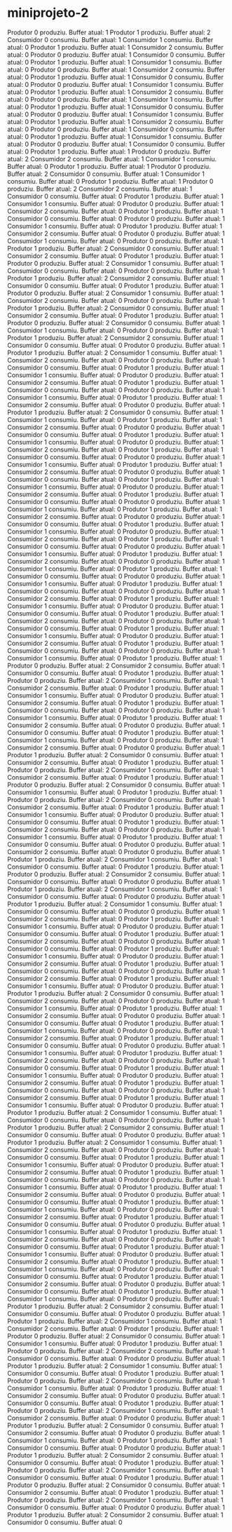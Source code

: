 # miniprojeto-2

Produtor 0 produziu. Buffer atual: 1
Produtor 1 produziu. Buffer atual: 2
Consumidor 0 consumiu. Buffer atual: 1
Consumidor 1 consumiu. Buffer atual: 0
Produtor 1 produziu. Buffer atual: 1
Consumidor 2 consumiu. Buffer atual: 0
Produtor 0 produziu. Buffer atual: 1
Consumidor 0 consumiu. Buffer atual: 0
Produtor 1 produziu. Buffer atual: 1
Consumidor 1 consumiu. Buffer atual: 0
Produtor 0 produziu. Buffer atual: 1
Consumidor 2 consumiu. Buffer atual: 0
Produtor 1 produziu. Buffer atual: 1
Consumidor 0 consumiu. Buffer atual: 0
Produtor 0 produziu. Buffer atual: 1
Consumidor 1 consumiu. Buffer atual: 0
Produtor 1 produziu. Buffer atual: 1
Consumidor 2 consumiu. Buffer atual: 0
Produtor 0 produziu. Buffer atual: 1
Consumidor 1 consumiu. Buffer atual: 0
Produtor 1 produziu. Buffer atual: 1
Consumidor 0 consumiu. Buffer atual: 0
Produtor 0 produziu. Buffer atual: 1
Consumidor 1 consumiu. Buffer atual: 0
Produtor 1 produziu. Buffer atual: 1
Consumidor 2 consumiu. Buffer atual: 0
Produtor 0 produziu. Buffer atual: 1
Consumidor 0 consumiu. Buffer atual: 0
Produtor 1 produziu. Buffer atual: 1
Consumidor 1 consumiu. Buffer atual: 0
Produtor 0 produziu. Buffer atual: 1
Consumidor 0 consumiu. Buffer atual: 0
Produtor 1 produziu. Buffer atual: 1
Produtor 0 produziu. Buffer atual: 2
Consumidor 2 consumiu. Buffer atual: 1
Consumidor 1 consumiu. Buffer atual: 0
Produtor 1 produziu. Buffer atual: 1
Produtor 0 produziu. Buffer atual: 2
Consumidor 0 consumiu. Buffer atual: 1
Consumidor 1 consumiu. Buffer atual: 0
Produtor 1 produziu. Buffer atual: 1
Produtor 0 produziu. Buffer atual: 2
Consumidor 2 consumiu. Buffer atual: 1
Consumidor 0 consumiu. Buffer atual: 0
Produtor 1 produziu. Buffer atual: 1
Consumidor 1 consumiu. Buffer atual: 0
Produtor 0 produziu. Buffer atual: 1
Consumidor 2 consumiu. Buffer atual: 0
Produtor 1 produziu. Buffer atual: 1
Consumidor 0 consumiu. Buffer atual: 0
Produtor 0 produziu. Buffer atual: 1
Consumidor 1 consumiu. Buffer atual: 0
Produtor 1 produziu. Buffer atual: 1
Consumidor 2 consumiu. Buffer atual: 0
Produtor 0 produziu. Buffer atual: 1
Consumidor 1 consumiu. Buffer atual: 0
Produtor 0 produziu. Buffer atual: 1
Produtor 1 produziu. Buffer atual: 2
Consumidor 0 consumiu. Buffer atual: 1
Consumidor 2 consumiu. Buffer atual: 0
Produtor 1 produziu. Buffer atual: 1
Produtor 0 produziu. Buffer atual: 2
Consumidor 1 consumiu. Buffer atual: 1
Consumidor 0 consumiu. Buffer atual: 0
Produtor 0 produziu. Buffer atual: 1
Produtor 1 produziu. Buffer atual: 2
Consumidor 2 consumiu. Buffer atual: 1
Consumidor 0 consumiu. Buffer atual: 0
Produtor 1 produziu. Buffer atual: 1
Produtor 0 produziu. Buffer atual: 2
Consumidor 1 consumiu. Buffer atual: 1
Consumidor 2 consumiu. Buffer atual: 0
Produtor 0 produziu. Buffer atual: 1
Produtor 1 produziu. Buffer atual: 2
Consumidor 0 consumiu. Buffer atual: 1
Consumidor 2 consumiu. Buffer atual: 0
Produtor 1 produziu. Buffer atual: 1
Produtor 0 produziu. Buffer atual: 2
Consumidor 0 consumiu. Buffer atual: 1
Consumidor 1 consumiu. Buffer atual: 0
Produtor 0 produziu. Buffer atual: 1
Produtor 1 produziu. Buffer atual: 2
Consumidor 2 consumiu. Buffer atual: 1
Consumidor 0 consumiu. Buffer atual: 0
Produtor 0 produziu. Buffer atual: 1
Produtor 1 produziu. Buffer atual: 2
Consumidor 1 consumiu. Buffer atual: 1
Consumidor 2 consumiu. Buffer atual: 0
Produtor 0 produziu. Buffer atual: 1
Consumidor 0 consumiu. Buffer atual: 0
Produtor 1 produziu. Buffer atual: 1
Consumidor 1 consumiu. Buffer atual: 0
Produtor 0 produziu. Buffer atual: 1
Consumidor 2 consumiu. Buffer atual: 0
Produtor 1 produziu. Buffer atual: 1
Consumidor 0 consumiu. Buffer atual: 0
Produtor 0 produziu. Buffer atual: 1
Consumidor 1 consumiu. Buffer atual: 0
Produtor 1 produziu. Buffer atual: 1
Consumidor 2 consumiu. Buffer atual: 0
Produtor 0 produziu. Buffer atual: 1
Produtor 1 produziu. Buffer atual: 2
Consumidor 0 consumiu. Buffer atual: 1
Consumidor 1 consumiu. Buffer atual: 0
Produtor 1 produziu. Buffer atual: 1
Consumidor 2 consumiu. Buffer atual: 0
Produtor 0 produziu. Buffer atual: 1
Consumidor 0 consumiu. Buffer atual: 0
Produtor 1 produziu. Buffer atual: 1
Consumidor 1 consumiu. Buffer atual: 0
Produtor 0 produziu. Buffer atual: 1
Consumidor 2 consumiu. Buffer atual: 0
Produtor 1 produziu. Buffer atual: 1
Consumidor 0 consumiu. Buffer atual: 0
Produtor 0 produziu. Buffer atual: 1
Consumidor 1 consumiu. Buffer atual: 0
Produtor 1 produziu. Buffer atual: 1
Consumidor 2 consumiu. Buffer atual: 0
Produtor 0 produziu. Buffer atual: 1
Consumidor 0 consumiu. Buffer atual: 0
Produtor 1 produziu. Buffer atual: 1
Consumidor 1 consumiu. Buffer atual: 0
Produtor 0 produziu. Buffer atual: 1
Consumidor 2 consumiu. Buffer atual: 0
Produtor 1 produziu. Buffer atual: 1
Consumidor 0 consumiu. Buffer atual: 0
Produtor 0 produziu. Buffer atual: 1
Consumidor 1 consumiu. Buffer atual: 0
Produtor 1 produziu. Buffer atual: 1
Consumidor 2 consumiu. Buffer atual: 0
Produtor 0 produziu. Buffer atual: 1
Consumidor 0 consumiu. Buffer atual: 0
Produtor 1 produziu. Buffer atual: 1
Consumidor 1 consumiu. Buffer atual: 0
Produtor 0 produziu. Buffer atual: 1
Consumidor 2 consumiu. Buffer atual: 0
Produtor 1 produziu. Buffer atual: 1
Consumidor 0 consumiu. Buffer atual: 0
Produtor 0 produziu. Buffer atual: 1
Consumidor 1 consumiu. Buffer atual: 0
Produtor 1 produziu. Buffer atual: 1
Consumidor 2 consumiu. Buffer atual: 0
Produtor 0 produziu. Buffer atual: 1
Consumidor 1 consumiu. Buffer atual: 0
Produtor 1 produziu. Buffer atual: 1
Consumidor 0 consumiu. Buffer atual: 0
Produtor 0 produziu. Buffer atual: 1
Consumidor 1 consumiu. Buffer atual: 0
Produtor 1 produziu. Buffer atual: 1
Consumidor 0 consumiu. Buffer atual: 0
Produtor 0 produziu. Buffer atual: 1
Consumidor 2 consumiu. Buffer atual: 0
Produtor 1 produziu. Buffer atual: 1
Consumidor 1 consumiu. Buffer atual: 0
Produtor 0 produziu. Buffer atual: 1
Consumidor 0 consumiu. Buffer atual: 0
Produtor 1 produziu. Buffer atual: 1
Consumidor 2 consumiu. Buffer atual: 0
Produtor 0 produziu. Buffer atual: 1
Consumidor 0 consumiu. Buffer atual: 0
Produtor 1 produziu. Buffer atual: 1
Consumidor 1 consumiu. Buffer atual: 0
Produtor 0 produziu. Buffer atual: 1
Consumidor 2 consumiu. Buffer atual: 0
Produtor 1 produziu. Buffer atual: 1
Consumidor 0 consumiu. Buffer atual: 0
Produtor 0 produziu. Buffer atual: 1
Consumidor 1 consumiu. Buffer atual: 0
Produtor 1 produziu. Buffer atual: 1
Produtor 0 produziu. Buffer atual: 2
Consumidor 2 consumiu. Buffer atual: 1
Consumidor 0 consumiu. Buffer atual: 0
Produtor 1 produziu. Buffer atual: 1
Produtor 0 produziu. Buffer atual: 2
Consumidor 1 consumiu. Buffer atual: 1
Consumidor 2 consumiu. Buffer atual: 0
Produtor 1 produziu. Buffer atual: 1
Consumidor 1 consumiu. Buffer atual: 0
Produtor 0 produziu. Buffer atual: 1
Consumidor 2 consumiu. Buffer atual: 0
Produtor 1 produziu. Buffer atual: 1
Consumidor 0 consumiu. Buffer atual: 0
Produtor 0 produziu. Buffer atual: 1
Consumidor 1 consumiu. Buffer atual: 0
Produtor 1 produziu. Buffer atual: 1
Consumidor 2 consumiu. Buffer atual: 0
Produtor 0 produziu. Buffer atual: 1
Consumidor 0 consumiu. Buffer atual: 0
Produtor 1 produziu. Buffer atual: 1
Consumidor 1 consumiu. Buffer atual: 0
Produtor 0 produziu. Buffer atual: 1
Consumidor 2 consumiu. Buffer atual: 0
Produtor 0 produziu. Buffer atual: 1
Produtor 1 produziu. Buffer atual: 2
Consumidor 0 consumiu. Buffer atual: 1
Consumidor 2 consumiu. Buffer atual: 0
Produtor 1 produziu. Buffer atual: 1
Produtor 0 produziu. Buffer atual: 2
Consumidor 1 consumiu. Buffer atual: 1
Consumidor 2 consumiu. Buffer atual: 0
Produtor 1 produziu. Buffer atual: 1
Produtor 0 produziu. Buffer atual: 2
Consumidor 0 consumiu. Buffer atual: 1
Consumidor 1 consumiu. Buffer atual: 0
Produtor 1 produziu. Buffer atual: 1
Produtor 0 produziu. Buffer atual: 2
Consumidor 0 consumiu. Buffer atual: 1
Consumidor 2 consumiu. Buffer atual: 0
Produtor 1 produziu. Buffer atual: 1
Consumidor 1 consumiu. Buffer atual: 0
Produtor 0 produziu. Buffer atual: 1
Consumidor 0 consumiu. Buffer atual: 0
Produtor 1 produziu. Buffer atual: 1
Consumidor 2 consumiu. Buffer atual: 0
Produtor 0 produziu. Buffer atual: 1
Consumidor 1 consumiu. Buffer atual: 0
Produtor 1 produziu. Buffer atual: 1
Consumidor 0 consumiu. Buffer atual: 0
Produtor 0 produziu. Buffer atual: 1
Consumidor 2 consumiu. Buffer atual: 0
Produtor 0 produziu. Buffer atual: 1
Produtor 1 produziu. Buffer atual: 2
Consumidor 1 consumiu. Buffer atual: 1
Consumidor 0 consumiu. Buffer atual: 0
Produtor 1 produziu. Buffer atual: 1
Produtor 0 produziu. Buffer atual: 2
Consumidor 2 consumiu. Buffer atual: 1
Consumidor 0 consumiu. Buffer atual: 0
Produtor 0 produziu. Buffer atual: 1
Produtor 1 produziu. Buffer atual: 2
Consumidor 1 consumiu. Buffer atual: 1
Consumidor 0 consumiu. Buffer atual: 0
Produtor 0 produziu. Buffer atual: 1
Produtor 1 produziu. Buffer atual: 2
Consumidor 1 consumiu. Buffer atual: 1
Consumidor 0 consumiu. Buffer atual: 0
Produtor 0 produziu. Buffer atual: 1
Consumidor 2 consumiu. Buffer atual: 0
Produtor 1 produziu. Buffer atual: 1
Consumidor 1 consumiu. Buffer atual: 0
Produtor 0 produziu. Buffer atual: 1
Consumidor 0 consumiu. Buffer atual: 0
Produtor 1 produziu. Buffer atual: 1
Consumidor 2 consumiu. Buffer atual: 0
Produtor 0 produziu. Buffer atual: 1
Consumidor 0 consumiu. Buffer atual: 0
Produtor 1 produziu. Buffer atual: 1
Consumidor 1 consumiu. Buffer atual: 0
Produtor 0 produziu. Buffer atual: 1
Consumidor 2 consumiu. Buffer atual: 0
Produtor 1 produziu. Buffer atual: 1
Consumidor 0 consumiu. Buffer atual: 0
Produtor 0 produziu. Buffer atual: 1
Consumidor 2 consumiu. Buffer atual: 0
Produtor 1 produziu. Buffer atual: 1
Consumidor 1 consumiu. Buffer atual: 0
Produtor 0 produziu. Buffer atual: 1
Produtor 1 produziu. Buffer atual: 2
Consumidor 0 consumiu. Buffer atual: 1
Consumidor 2 consumiu. Buffer atual: 0
Produtor 0 produziu. Buffer atual: 1
Consumidor 1 consumiu. Buffer atual: 0
Produtor 1 produziu. Buffer atual: 1
Consumidor 2 consumiu. Buffer atual: 0
Produtor 0 produziu. Buffer atual: 1
Consumidor 0 consumiu. Buffer atual: 0
Produtor 1 produziu. Buffer atual: 1
Consumidor 1 consumiu. Buffer atual: 0
Produtor 0 produziu. Buffer atual: 1
Consumidor 2 consumiu. Buffer atual: 0
Produtor 1 produziu. Buffer atual: 1
Consumidor 0 consumiu. Buffer atual: 0
Produtor 0 produziu. Buffer atual: 1
Consumidor 1 consumiu. Buffer atual: 0
Produtor 1 produziu. Buffer atual: 1
Consumidor 2 consumiu. Buffer atual: 0
Produtor 0 produziu. Buffer atual: 1
Consumidor 0 consumiu. Buffer atual: 0
Produtor 1 produziu. Buffer atual: 1
Consumidor 1 consumiu. Buffer atual: 0
Produtor 0 produziu. Buffer atual: 1
Consumidor 2 consumiu. Buffer atual: 0
Produtor 1 produziu. Buffer atual: 1
Consumidor 0 consumiu. Buffer atual: 0
Produtor 0 produziu. Buffer atual: 1
Consumidor 2 consumiu. Buffer atual: 0
Produtor 1 produziu. Buffer atual: 1
Consumidor 1 consumiu. Buffer atual: 0
Produtor 0 produziu. Buffer atual: 1
Produtor 1 produziu. Buffer atual: 2
Consumidor 1 consumiu. Buffer atual: 1
Consumidor 0 consumiu. Buffer atual: 0
Produtor 0 produziu. Buffer atual: 1
Produtor 1 produziu. Buffer atual: 2
Consumidor 2 consumiu. Buffer atual: 1
Consumidor 0 consumiu. Buffer atual: 0
Produtor 0 produziu. Buffer atual: 1
Produtor 1 produziu. Buffer atual: 2
Consumidor 1 consumiu. Buffer atual: 1
Consumidor 2 consumiu. Buffer atual: 0
Produtor 0 produziu. Buffer atual: 1
Consumidor 0 consumiu. Buffer atual: 0
Produtor 1 produziu. Buffer atual: 1
Consumidor 1 consumiu. Buffer atual: 0
Produtor 0 produziu. Buffer atual: 1
Consumidor 2 consumiu. Buffer atual: 0
Produtor 1 produziu. Buffer atual: 1
Consumidor 0 consumiu. Buffer atual: 0
Produtor 0 produziu. Buffer atual: 1
Consumidor 1 consumiu. Buffer atual: 0
Produtor 1 produziu. Buffer atual: 1
Consumidor 2 consumiu. Buffer atual: 0
Produtor 0 produziu. Buffer atual: 1
Consumidor 0 consumiu. Buffer atual: 0
Produtor 1 produziu. Buffer atual: 1
Consumidor 1 consumiu. Buffer atual: 0
Produtor 0 produziu. Buffer atual: 1
Consumidor 2 consumiu. Buffer atual: 0
Produtor 1 produziu. Buffer atual: 1
Consumidor 0 consumiu. Buffer atual: 0
Produtor 0 produziu. Buffer atual: 1
Consumidor 1 consumiu. Buffer atual: 0
Produtor 1 produziu. Buffer atual: 1
Consumidor 2 consumiu. Buffer atual: 0
Produtor 0 produziu. Buffer atual: 1
Consumidor 0 consumiu. Buffer atual: 0
Produtor 1 produziu. Buffer atual: 1
Consumidor 1 consumiu. Buffer atual: 0
Produtor 0 produziu. Buffer atual: 1
Consumidor 2 consumiu. Buffer atual: 0
Produtor 1 produziu. Buffer atual: 1
Consumidor 1 consumiu. Buffer atual: 0
Produtor 0 produziu. Buffer atual: 1
Consumidor 0 consumiu. Buffer atual: 0
Produtor 1 produziu. Buffer atual: 1
Consumidor 2 consumiu. Buffer atual: 0
Produtor 0 produziu. Buffer atual: 1
Consumidor 0 consumiu. Buffer atual: 0
Produtor 1 produziu. Buffer atual: 1
Consumidor 1 consumiu. Buffer atual: 0
Produtor 0 produziu. Buffer atual: 1
Produtor 1 produziu. Buffer atual: 2
Consumidor 2 consumiu. Buffer atual: 1
Consumidor 0 consumiu. Buffer atual: 0
Produtor 0 produziu. Buffer atual: 1
Produtor 1 produziu. Buffer atual: 2
Consumidor 1 consumiu. Buffer atual: 1
Consumidor 2 consumiu. Buffer atual: 0
Produtor 1 produziu. Buffer atual: 1
Produtor 0 produziu. Buffer atual: 2
Consumidor 0 consumiu. Buffer atual: 1
Consumidor 1 consumiu. Buffer atual: 0
Produtor 1 produziu. Buffer atual: 1
Produtor 0 produziu. Buffer atual: 2
Consumidor 2 consumiu. Buffer atual: 1
Consumidor 0 consumiu. Buffer atual: 0
Produtor 0 produziu. Buffer atual: 1
Produtor 1 produziu. Buffer atual: 2
Consumidor 1 consumiu. Buffer atual: 1
Consumidor 0 consumiu. Buffer atual: 0
Produtor 1 produziu. Buffer atual: 1
Produtor 0 produziu. Buffer atual: 2
Consumidor 0 consumiu. Buffer atual: 1
Consumidor 1 consumiu. Buffer atual: 0
Produtor 1 produziu. Buffer atual: 1
Consumidor 2 consumiu. Buffer atual: 0
Produtor 0 produziu. Buffer atual: 1
Consumidor 0 consumiu. Buffer atual: 0
Produtor 1 produziu. Buffer atual: 1
Produtor 0 produziu. Buffer atual: 2
Consumidor 1 consumiu. Buffer atual: 1
Consumidor 2 consumiu. Buffer atual: 0
Produtor 0 produziu. Buffer atual: 1
Produtor 1 produziu. Buffer atual: 2
Consumidor 0 consumiu. Buffer atual: 1
Consumidor 2 consumiu. Buffer atual: 0
Produtor 0 produziu. Buffer atual: 1
Consumidor 1 consumiu. Buffer atual: 0
Produtor 1 produziu. Buffer atual: 1
Consumidor 0 consumiu. Buffer atual: 0
Produtor 0 produziu. Buffer atual: 1
Produtor 1 produziu. Buffer atual: 2
Consumidor 2 consumiu. Buffer atual: 1
Consumidor 0 consumiu. Buffer atual: 0
Produtor 1 produziu. Buffer atual: 1
Produtor 0 produziu. Buffer atual: 2
Consumidor 1 consumiu. Buffer atual: 1
Consumidor 0 consumiu. Buffer atual: 0
Produtor 1 produziu. Buffer atual: 1
Produtor 0 produziu. Buffer atual: 2
Consumidor 0 consumiu. Buffer atual: 1
Consumidor 2 consumiu. Buffer atual: 0
Produtor 1 produziu. Buffer atual: 1
Produtor 0 produziu. Buffer atual: 2
Consumidor 1 consumiu. Buffer atual: 1
Consumidor 0 consumiu. Buffer atual: 0
Produtor 0 produziu. Buffer atual: 1
Produtor 1 produziu. Buffer atual: 2
Consumidor 2 consumiu. Buffer atual: 1
Consumidor 0 consumiu. Buffer atual: 0
